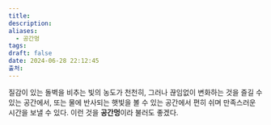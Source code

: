 ```yaml
---
title: 
description: 
aliases:
  - 공간멍
tags: 
draft: false
date: 2024-06-28 22:12:45
출처:
---
```

질감이 있는 돌벽을 비추는 빛의 농도가 천천히, 그러나 끊임없이 변화하는 것을 즐길 수 있는 공간에서, 또는 물에 반사되는 햇빛을 볼 수 있는 공간에서 편히 쉬며 만족스러운 시간을 보낼 수 있다. 이런 것을 **공간멍**이라 불러도 좋겠다.